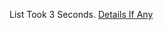 List Took 3 Seconds.
[Details If Any](https://github.com/deathbybandaid/piholeparser/blob/master/RecentRunLogs/parsingscripts/addRisk.md)

